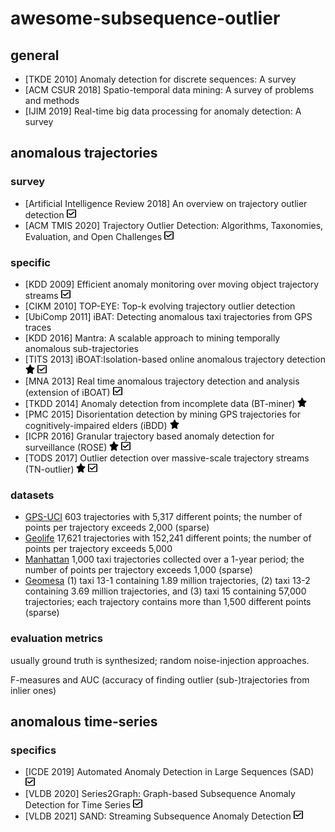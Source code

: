 # awesome-subsequence-outlier

## general

- [TKDE 2010] Anomaly detection for discrete sequences: A survey
- [ACM CSUR 2018] Spatio-temporal data mining: A survey of problems and methods
- [IJIM 2019] Real-time big data processing for anomaly detection: A survey

## anomalous trajectories

### survey

- [Artificial Intelligence Review 2018] An overview on trajectory outlier detection <img src="check-square-regular.svg" width="15" height="15">
- [ACM TMIS 2020] Trajectory Outlier Detection: Algorithms, Taxonomies, Evaluation, and Open Challenges <img src="check-square-regular.svg" width="15" height="15">

### specific

- [KDD 2009] Efficient anomaly monitoring over moving object trajectory streams <img src="check-square-regular.svg" width="15" height="15">
- [CIKM 2010] TOP-EYE: Top-k evolving trajectory outlier detection
- [UbiComp 2011] iBAT: Detecting anomalous taxi trajectories from GPS traces
- [KDD 2016] Mantra: A scalable approach to mining temporally anomalous sub-trajectories
- [TITS 2013] iBOAT:Isolation-based online anomalous trajectory detection <img src="star-solid.svg" width="15" height="15"> <img src="check-square-regular.svg" width="15" height="15">
- [MNA 2013] Real time anomalous trajectory detection and analysis (extension of iBOAT) <img src="check-square-regular.svg" width="15" height="15">
- [TKDD 2014] Anomaly detection from incomplete data (BT-miner) <img src="star-solid.svg" width="15" height="15">
- [PMC 2015] Disorientation detection by mining GPS trajectories for cognitively-impaired elders (iBDD) <img src="star-solid.svg" width="15" height="15">
- [ICPR 2016] Granular trajectory based anomaly detection for surveillance (ROSE) <img src="star-solid.svg" width="15" height="15"> <img src="check-square-regular.svg" width="15" height="15">
- [TODS 2017] Outlier detection over massive-scale trajectory streams (TN-outlier) <img src="star-solid.svg" width="15" height="15"> <img src="check-square-regular.svg" width="15" height="15">

### datasets

- [GPS-UCI](https://archive.ics.uci.edu/ml/datasets/) 603 trajectories with 5,317 different points; the number of points per trajectory exceeds 2,000 (sparse)
- [Geolife](https://www.microsoft.com/en-us/research/publication/geolife-gps-trajectory-dataset-user-guide/) 17,621 trajectories with 152,241 different points; the number of points per trajectory exceeds 5,000
- [Manhattan](https://www.cs.cornell.edu/~arb/data/Manhattan-taxi-trajectories/)  1,000 taxi trajectories collected over a 1-year period; the number of points per trajectory exceeds 1,000 (sparse)
- [Geomesa](https://www.geomesa.org/) (1) taxi 13-1 containing 1.89 million trajectories, (2) taxi 13-2 containing 3.69 million trajectories, and (3) taxi 15 containing 57,000 trajectories; each trajectory contains more than 1,500 different points (sparse)

### evaluation metrics

usually ground truth is synthesized; random noise-injection approaches.

F-measures and AUC (accuracy of finding outlier (sub-)trajectories from inlier ones)

## anomalous time-series


### specifics

- [ICDE 2019] Automated Anomaly Detection in Large Sequences (SAD) <img src="check-square-regular.svg" width="15" height="15">
- [VLDB 2020] Series2Graph: Graph-based Subsequence Anomaly Detection for Time Series <img src="check-square-regular.svg" width="15" height="15">
- [VLDB 2021] SAND: Streaming Subsequence Anomaly Detection <img src="check-square-regular.svg" width="15" height="15">

